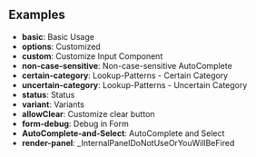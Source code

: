 ## Examples

- **basic**: Basic Usage
- **options**: Customized
- **custom**: Customize Input Component
- **non-case-sensitive**: Non-case-sensitive AutoComplete
- **certain-category**: Lookup-Patterns - Certain Category
- **uncertain-category**: Lookup-Patterns - Uncertain Category
- **status**: Status
- **variant**: Variants
- **allowClear**: Customize clear button
- **form-debug**: Debug in Form
- **AutoComplete-and-Select**: AutoComplete and Select
- **render-panel**: _InternalPanelDoNotUseOrYouWillBeFired
